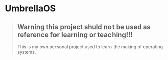 # UmbrellaOS

> ## Warning this project shuld not be used as reference for learning or teaching!!!
> This is my own personal project used to learn the making of operating systems.
